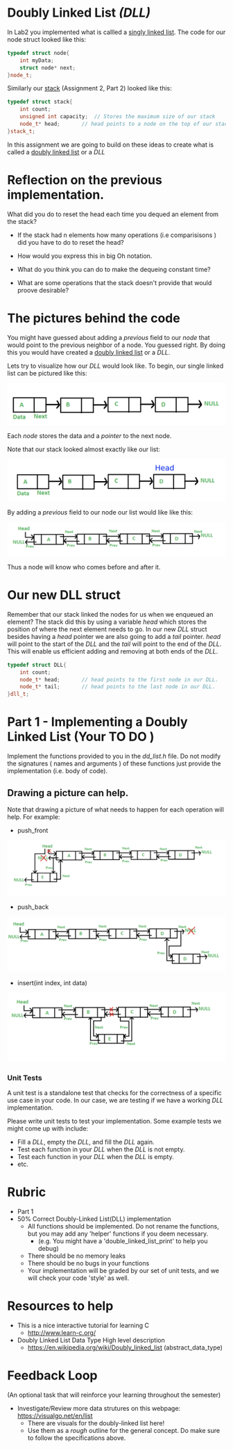 
# Doubly Linked List *(DLL)*

In Lab2 you implemented what is callled a [singly linked list](https://www.geeksforgeeks.org/linked-list-set-1-introduction/).
The code for our node struct looked like this:

```cpp
typedef struct node{
	int myData;
	struct node* next;
}node_t;
```

Similarly our [stack](https://en.wikipedia.org/wiki/Stack_(abstract_data_type)) (Assignment 2, Part 2)
looked like this:

```cpp
typedef struct stack{
	int count;		
	unsigned int capacity;	// Stores the maximum size of our stack
	node_t* head;		// head points to a node on the top of our stack.
}stack_t;
```

In this assignment we are going to build on these ideas to create what is called a [doubly linked list](https://en.wikipedia.org/wiki/Doubly_linked_list) or a *DLL*

# Reflection on the previous implementation. 

What did you do to reset the head each time you dequed an element from the stack?

* If the stack had n elements how many operations (i.e comparisisons ) did you have to do to reset the head?

* How would you express this in big Oh notation.

* What do you think you can do to make the dequeing constant time?

* What are some operations that the stack doesn't provide that would proove desirable?

# The pictures behind the code

You might have guessed about adding a *previous* field to our *node* that would point to the previous neighbor of a node. You guessed right. By doing this you would have created a [doubly linked list](https://en.wikipedia.org/wiki/Doubly_linked_list) or a *DLL*. 

Lets try to visualize how our *DLL* would look like. To begin, our single linked list can be pictured like this:

<img src="./../images/SingleLinkedList.png">

Each *node* stores the data and a *pointer* to the next node. 

Note that our stack looked almost exactly like our list:

<img src="./../images/Stack.png">

By adding a *previous* field to our node our list would like like this:

<img src="./../images/DoubleLinkedList.png">

Thus a node will know who comes before and after it. 

# Our new DLL struct

Remember that our stack linked the nodes for us when we enqueued an element? The stack did this by using a variable *head* which stores the position of where the next element needs to go. In our new *DLL* struct besides having a *head* pointer we are also going to add a *tail* pointer. *head* will point to the start of the *DLL* and the *tail* will point to the end of the *DLL*. This will enable us efficient adding and removing at both ends of the *DLL*.

```cpp
typedef struct DLL{
	int count;		
	node_t* head;		// head points to the first node in our DLL.
	node_t* tail;		// head points to the last node in our DLL.
}dll_t;
```

# Part 1 - Implementing a Doubly Linked List (Your TO DO )

Implement the functions provided to you in the *dd_list.h* file. Do not modify the signatures ( names and arguments ) of these functions just provide the implementation (i.e. body of code).  

## Drawing a picture can help.

Note that drawing a picture of what needs to happen for each operation will help. For example:

* push_front

<img src="./../images/push_back.png">

* push_back

<img src="./../images/push_front.png">

* insert(int index, int data)

<img src="./../images/insert.png">

### Unit Tests

A unit test is a standalone test that checks for the correctness of a specific use case in your code. In our case, we are testing if we have a working *DLL* implementation. 

Please write unit tests to test your implementation. Some example tests we might come up with include:

* Fill a *DLL*, empty the *DLL*, and fill the *DLL* again.
* Test each function in your *DLL* when the *DLL* is not empty.
* Test each function in your *DLL* when the *DLL* is empty.
* etc.

# Rubric

- Part 1
- 50% Correct Doubly-Linked List(DLL) implementation
  - All functions should be implemented. Do not rename the functions, but you may add any 'helper' functions if you deem necessary.
    - (e.g. You might have a 'double_linked_list_print' to help you debug)
  - There should be no memory leaks
  - There should be no bugs in your functions 
  - Your implementation will be graded by our set of unit tests, and we will check your code 'style' as well.

# Resources to help

- This is a nice interactive tutorial for learning C
  - http://www.learn-c.org/
- Doubly Linked List Data Type High level description
  - https://en.wikipedia.org/wiki/Doubly_linked_list (abstract_data_type)
  
# Feedback Loop

(An optional task that will reinforce your learning throughout the semester)

- Investigate/Review more data strutures on this webpage: https://visualgo.net/en/list
  - There are visuals for the doubly-linked list here!
  - Use them as a *rough* outline for the general concept. Do make sure to follow the specifications above.

